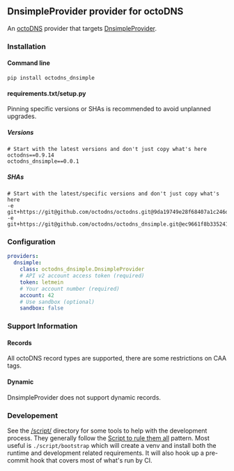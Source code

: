 ## DnsimpleProvider provider for octoDNS

An [octoDNS](https://github.com/octodns/octodns/) provider that targets [DnsimpleProvider](https://developer.dnsimple.com/v2/).

### Installation

#### Command line

```
pip install octodns_dnsimple
```

#### requirements.txt/setup.py

Pinning specific versions or SHAs is recommended to avoid unplanned upgrades.

##### Versions

```
# Start with the latest versions and don't just copy what's here
octodns==0.9.14
octodns_dnsimple==0.0.1
```

##### SHAs

```
# Start with the latest/specific versions and don't just copy what's here
-e git+https://git@github.com/octodns/octodns.git@9da19749e28f68407a1c246dfdf65663cdc1c422#egg=octodns
-e git+https://git@github.com/octodns/octodns_dnsimple.git@ec9661f8b335241ae4746eea467a8509205e6a30#egg=octodns_powerdns
```

### Configuration

```yaml
providers:
  dnsimple:
    class: octodns_dnsimple.DnsimpleProvider
    # API v2 account access token (required)
    token: letmein
    # Your account number (required)
    account: 42
    # Use sandbox (optional)
    sandbox: false
```

### Support Information

#### Records

All octoDNS record types are supported, there are some restrictions on CAA tags.

#### Dynamic

DnsimpleProvider does not support dynamic records.

### Developement

See the [/script/](/script/) directory for some tools to help with the development process. They generally follow the [Script to rule them all](https://github.com/github/scripts-to-rule-them-all) pattern. Most useful is `./script/bootstrap` which will create a venv and install both the runtime and development related requirements. It will also hook up a pre-commit hook that covers most of what's run by CI.

